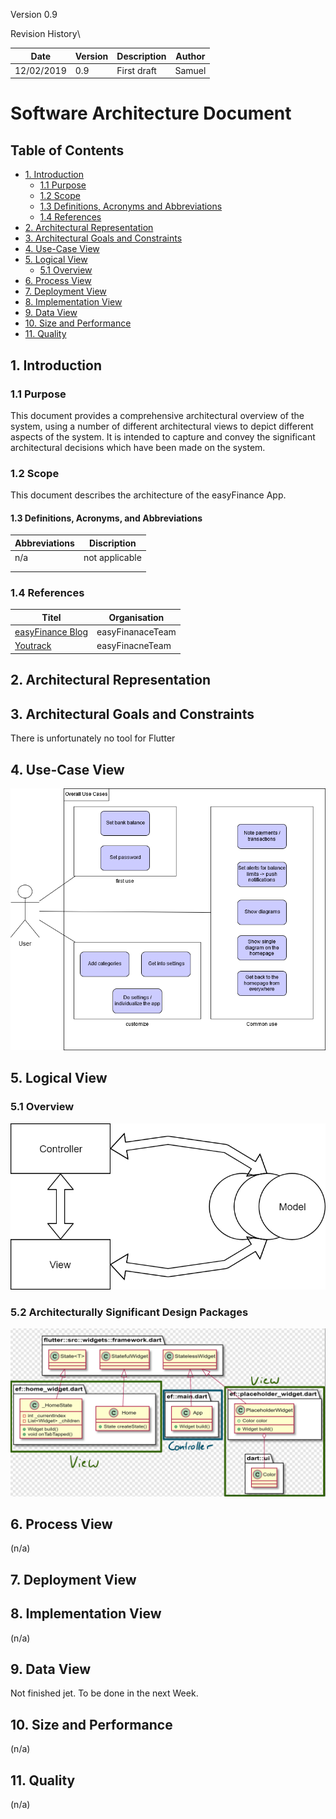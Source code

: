 Version 0.9
 
Revision History\
			
| Date       | Version | Description   | Author        |
|------------|---------|---------------|---------------|
| 12/02/2019 | 0.9     | First draft   | Samuel        |



# Software Architecture Document

## Table of Contents
- [1. Introduction](#1-introduction)
    - [1.1 Purpose](#11-purpose)
    - [1.2 Scope](#12-scope)
    - [1.3 Definitions, Acronyms and Abbreviations](#13-definitions-acronyms-and-abbreviations)
    - [1.4 References](#14-references)
- [2. Architectural Representation](#2-architectural-representation)
- [3. Architectural Goals and Constraints](#3-architectural-goals-and-constraints)
- [4. Use-Case View](#4-use-case-view)
- [5. Logical View](#5-logical-view)
    - [5.1 Overview](#51-overview)
- [6. Process View](#6-process-view)
- [7. Deployment View](#7-deployment-view)
- [8. Implementation View](#8-implementation-view)
- [9. Data View](#9-data-view)
- [10. Size and Performance](#10-size-and-performance)
- [11. Quality](#11-quality)

## 1. Introduction
### 1.1	Purpose
This document provides a comprehensive architectural overview of the system, using a number of different architectural views to depict different aspects of the system. It is intended to capture and convey the significant architectural decisions which have been made on the system.

### 1.2	Scope
This document describes the architecture of the easyFinance App.

#### 1.3	Definitions, Acronyms, and Abbreviations
| Abbreviations		| Discription		| 
|-----------------------|-----------------------|
| n/a			| not applicable	| 
|			| 			| 
|			| 			| 

### 1.4	References
| Titel										| Organisation		| 
|-------------------------------------------------------------------------------|-----------------------|
| [easyFinance Blog](https://softwareengineeringtinf18b3.wordpress.com/)	| easyFinanaceTeam	| 
| [Youtrack](https://softwareengeneering.myjetbrains.com/youtrack/dashboard?id=cc5fd7ad-01fa-4339-902c-d544cb31886a) | easyFinacneTeam	| 


## 2. Architectural Representation 

## 3. Architectural Goals and Constraints 
There is unfortunately no tool for Flutter
## 4. Use-Case View
![Our overall Usecas](../OverallUsecases.png)
## 5. Logical View
### 5.1	Overview
![Logical Overview MVC](./Logical_Overview.png)
### 5.2	Architecturally Significant Design Packages
![Class Diagram MVC](./CD-MVC.png)

## 6. Process View 
(n/a)

## 7. Deployment View 

## 8. Implementation View 
(n/a)

## 9. Data View
Not finished jet. To be done in the next Week.
## 10. Size and Performance
(n/a)

## 11. Quality 
(n/a)
